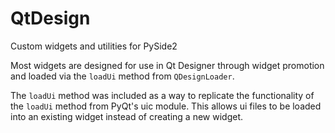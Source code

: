 # QtDesign
Custom widgets and utilities for PySide2

Most widgets are designed for use in Qt Designer through widget promotion and loaded via the `loadUi` method from `QDesignLoader`.

The `loadUi` method was included as a way to replicate the functionality of the `loadUi` method from PyQt's uic module. This allows ui files to be loaded into an existing widget instead of creating a new widget.